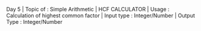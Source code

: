 Day 5 |
Topic of : Simple Arithmetic |
HCF CALCULATOR |
Usage : Calculation of highest common factor |
Input type : Integer/Number |
Output Type : Integer/Number
